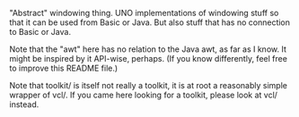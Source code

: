 "Abstract" windowing thing. UNO implementations of windowing stuff so that it
can be used from Basic or Java. But also stuff that has no connection to Basic
or Java.

Note that the "awt" here has no relation to the Java awt, as far as I know. It
might be inspired by it API-wise, perhaps. (If you know differently, feel free
to improve this README file.)

Note that toolkit/ is itself not really a toolkit, it is at root a
reasonably simple wrapper of vcl/. If you came here looking for a
toolkit, please look at vcl/ instead.
